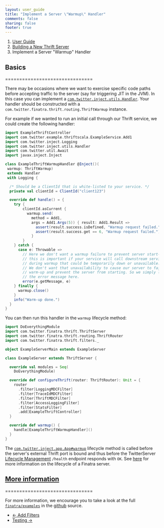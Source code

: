 ```yaml
---
layout: user_guide
title: "Implement a Server \"Warmup\" Handler"
comments: false
sharing: false
footer: true
---
```


<ol class="breadcrumb">
  <li><a href="/finatra/user-guide">User Guide</a></li>
  <li><a href="/finatra/user-guide/build-new-thrift-server">Building a New Thrift Server</a></li>
  <li class="active">Implement a Server "Warmup" Handler</li>
</ol>

## Basics
===============================

There may be occasions where we want to exercise specific code paths before accepting traffic to the server (say for triggering JIT in the JVM). In this case you can implement a [`com.twitter.inject.utils.Handler`](https://github.com/twitter/finatra/blob/develop/inject/inject-utils/src/main/scala/com/twitter/inject/utils/Handler.scala). Your handler should be constructed with a `com.twitter.finatra.thrift.routing.ThriftWarmup` instance.

For example if we wanted to run an initial call through our Thrift service, we could create the following handler:

```scala
import ExampleThriftController
import com.twitter.example.thriftscala.ExampleService.Add1
import com.twitter.inject.Logging
import com.twitter.inject.utils.Handler
import com.twitter.util.Await
import javax.inject.Inject

class ExampleThriftWarmupHandler @Inject()(
 warmup: ThriftWarmup)
 extends Handler
 with Logging {

  /* Should be a ClientId that is white-listed to your service. */
  private val clientId = ClientId("client123")

  override def handle() = {
    try {
        clientId.asCurrent {
          warmup.send(
            method = Add1,
            args = Add1.Args(5)) { result: Add1.Result =>
              assert(result.success.isDefined, "Warmup request failed.")
              assert(result.success.get == 6, "Warmup request failed.")
            }
        }
    } catch {
      case e: Throwable =>
        // Here we don't want a warmup failure to prevent server start-up --
        // this is important if your service will call downstream services
        // during warmup that could be temporarily down or unavailable.
        // We don't want that unavailability to cause our server to fail
        // warm-up and prevent the server from starting. So we simply log
        // the error message here.
        error(e.getMessage, e)
    } finally {
      warmup.close()
    }
    info("Warm-up done.")
  }
}
```
<div></div>

You can then run this handler in the `warmup` lifecycle method:

```scala
import DoEverythingModule
import com.twitter.finatra.thrift.ThriftServer
import com.twitter.finatra.thrift.routing.ThriftRouter
import com.twitter.finatra.thrift.filters._

object ExampleServerMain extends ExampleServer

class ExampleServer extends ThriftServer {

  override val modules = Seq(
    DoEverythingModule)

  override def configureThrift(router: ThriftRouter): Unit = {
    router
      .filter[LoggingMDCFilter]
      .filter[TraceIdMDCFilter]
      .filter[ThriftMDCFilter]
      .filter[AccessLoggingFilter]
      .filter[StatsFilter]
      .add[ExampleThriftController]
  }

  override def warmup() {
    handle[ExampleThriftWarmupHandler]()
  }
}
```
<div></div>


The [`com.twitter.inject.app.App#warmup`](https://github.com/twitter/finatra/blob/develop/inject/inject-app/src/main/scala/com/twitter/inject/app/App.scala#L122) lifecycle method is called before the server's external Thrift port is bound and thus before the TwitterServer [Lifecycle Management](http://twitter.github.io/twitter-server/Features.html#lifecycle-management) `/health` endpoint responds with `OK`. See [here](/finatra/user-guide/getting-started#lifecycle) for more information on the lifecycle of a Finatra server.

## <a class="anchor" name="more-information" href="#more-information">More information</a>
===============================

For more information, we encourage you to take a look at the full [`finatra/examples`](https://github.com/twitter/finatra/tree/master/examples) in the [github](https://github.com/twitter/finatra) source.

<nav>
  <ul class="pager">
    <li class="previous"><a href="/finatra/user-guide/build-new-thrift-server/filter.html"><span aria-hidden="true">&larr;</span>&nbsp;Add&nbsp;Filters</a></li>
    <li class="next"><a href="/finatra/user-guide/testing">Testing&nbsp;<span aria-hidden="true">&rarr;</span></a></li>
  </ul>
</nav>
